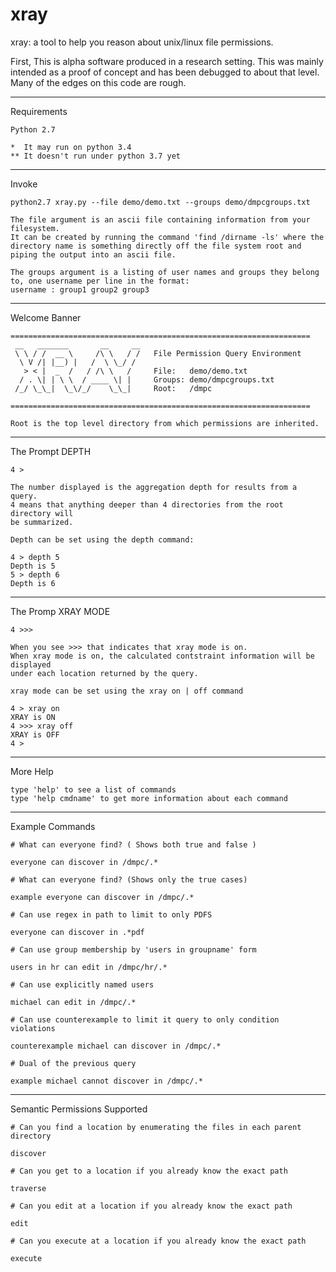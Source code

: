 # xray

xray: a tool to help you reason about unix/linux file permissions.

First, This is alpha software produced in a research setting. 
This was mainly intended as a proof of concept and has been debugged to about that level.
Many of the edges on this code are rough. 

--------------------------------

Requirements

	Python 2.7 

	*  It may run on python 3.4  
	** It doesn't run under python 3.7 yet

--------------------------------

Invoke 

	python2.7 xray.py --file demo/demo.txt --groups demo/dmpcgroups.txt

	The file argument is an ascii file containing information from your filesystem.
	It can be created by running the command 'find /dirname -ls' where the directory name is something directly off the file system root and piping the output into an ascii file. 

	The groups argument is a listing of user names and groups they belong to, one username per line in the format:
	username : group1 group2 group3


--------------------------------

Welcome Banner


	===================================================================
	 __   _______       __     __
	 \ \ / /  __ \     /\ \   / /   File Permission Query Environment 
	  \ V /| |__) |   /  \ \_/ /   
	   > < |  _  /   / /\ \   /     File:   demo/demo.txt
	  / . \| | \ \  / ____ \| |     Groups: demo/dmpcgroups.txt
	 /_/ \_\_|  \_\/_/    \_\_|     Root:   /dmpc 

	===================================================================

	Root is the top level directory from which permissions are inherited.

--------------------------------

The Prompt DEPTH

	4 > 

	The number displayed is the aggregation depth for results from a query.
	4 means that anything deeper than 4 directories from the root directory will
	be summarized. 

	Depth can be set using the depth command:

	4 > depth 5
	Depth is 5
	5 > depth 6
	Depth is 6

--------------------------------

The Promp XRAY MODE

	4 >>> 

	When you see >>> that indicates that xray mode is on. 
	When xray mode is on, the calculated contstraint information will be displayed 
	under each location returned by the query.

	xray mode can be set using the xray on | off command

	4 > xray on
	XRAY is ON
	4 >>> xray off
	XRAY is OFF
	4 > 


--------------------------------

More Help

	type 'help' to see a list of commands
	type 'help cmdname' to get more information about each command


--------------------------------

Example Commands

	# What can everyone find? ( Shows both true and false )
	
	everyone can discover in /dmpc/.*	

	# What can everyone find? (Shows only the true cases)

	example everyone can discover in /dmpc/.*

	# Can use regex in path to limit to only PDFS

	everyone can discover in .*pdf

	# Can use group membership by 'users in groupname' form

	users in hr can edit in /dmpc/hr/.*

	# Can use explicitly named users

	michael can edit in /dmpc/.*

	# Can use counterexample to limit it query to only condition violations

	counterexample michael can discover in /dmpc/.*

	# Dual of the previous query

	example michael cannot discover in /dmpc/.*


--------------------------------

Semantic Permissions Supported
	
	# Can you find a location by enumerating the files in each parent directory

	discover

	# Can you get to a location if you already know the exact path

	traverse

	# Can you edit at a location if you already know the exact path

	edit

	# Can you execute at a location if you already know the exact path

	execute




